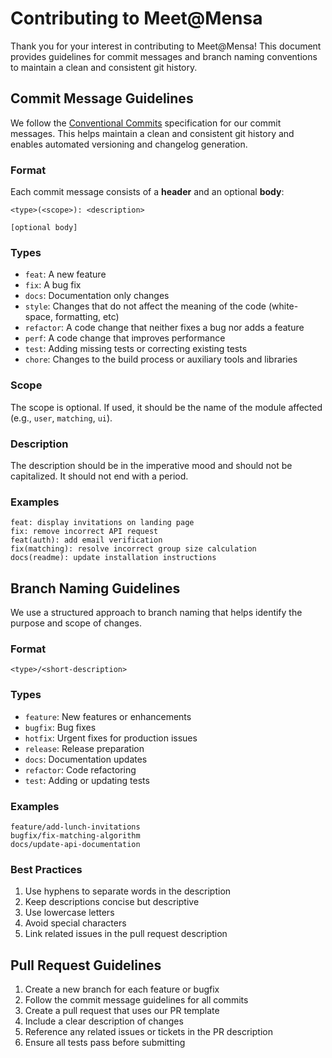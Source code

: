 # Contributing to Meet@Mensa

Thank you for your interest in contributing to Meet@Mensa! This document provides guidelines for commit messages and branch naming conventions to maintain a clean and consistent git history.

## Commit Message Guidelines

We follow the [Conventional Commits](https://www.conventionalcommits.org/) specification for our commit messages. This helps maintain a clean and consistent git history and enables automated versioning and changelog generation.

### Format

Each commit message consists of a **header** and an optional **body**:

```
<type>(<scope>): <description>

[optional body]

```

### Types

- `feat`: A new feature
- `fix`: A bug fix
- `docs`: Documentation only changes
- `style`: Changes that do not affect the meaning of the code (white-space, formatting, etc)
- `refactor`: A code change that neither fixes a bug nor adds a feature
- `perf`: A code change that improves performance
- `test`: Adding missing tests or correcting existing tests
- `chore`: Changes to the build process or auxiliary tools and libraries

### Scope

The scope is optional. If used, it should be the name of the module affected (e.g., `user`, `matching`, `ui`).

### Description

The description should be in the imperative mood and should not be capitalized. It should not end with a period.

### Examples

```
feat: display invitations on landing page
fix: remove incorrect API request
feat(auth): add email verification
fix(matching): resolve incorrect group size calculation
docs(readme): update installation instructions
```

## Branch Naming Guidelines

We use a structured approach to branch naming that helps identify the purpose and scope of changes.

### Format

```
<type>/<short-description>
```

### Types

- `feature`: New features or enhancements
- `bugfix`: Bug fixes
- `hotfix`: Urgent fixes for production issues
- `release`: Release preparation
- `docs`: Documentation updates
- `refactor`: Code refactoring
- `test`: Adding or updating tests

### Examples

```
feature/add-lunch-invitations
bugfix/fix-matching-algorithm
docs/update-api-documentation
```

### Best Practices

1. Use hyphens to separate words in the description
2. Keep descriptions concise but descriptive
3. Use lowercase letters
4. Avoid special characters
5. Link related issues in the pull request description

## Pull Request Guidelines

1. Create a new branch for each feature or bugfix
2. Follow the commit message guidelines for all commits
3. Create a pull request that uses our PR template
4. Include a clear description of changes
5. Reference any related issues or tickets in the PR description
6. Ensure all tests pass before submitting
